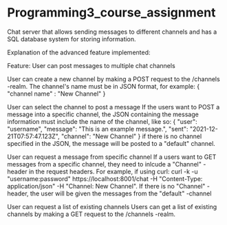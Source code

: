 # Programming3_course_assignment
Chat server that allows sending messages to different channels and has a SQL database system for storing information.

Explanation of the advanced feature implemented:

Feature: User can post messages to multiple chat channels

User can create a new channel by making a POST request to the /channels -realm.
The channel's name must be in JSON format, for example:
{
    "channel name" : "New Channel"
}

User can select the channel to post a message
If the users want to POST a message into a specific channel, the JSON containing
the message information must include the name of the channel, like so:
{
	"user": "username",
	"message": "This is an example message.",
	"sent": "2021-12-21T07:57:47.123Z",
	"channel": "New Channel"
}
if there is no channel specified in the JSON, the message will be posted 
to a "default" channel.

User can request a message from specific channel
If a users want to GET messages from a specific channel, they need to inlcude
a "Channel" -header in the request headers. For example, if using curl:
curl -k -u "username:password" https://localhost:8001/chat -H "Content-Type: application/json" -H "Channel: New Channel".
If there is no "Channel" -header, the user will be given the messages from the
"default" -channel

User can request a list of existing channels
Users can get a list of existing channels by making a GET request to the
/channels -realm.
